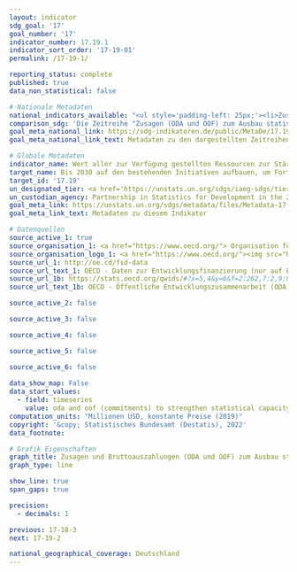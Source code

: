 ```yaml
---
layout: indicator    
sdg_goal: '17'    
goal_number: '17'    
indicator_number: 17.19.1    
indicator_sort_order: '17-19-01'    
permalink: /17-19-1/    

reporting_status: complete    
published: true    
data_non_statistical: false    

# Nationale Metadaten    
national_indicators_available: "<ul style='padding-left: 25px;'><li>Zusagen (ODA und OOF) zum Ausbau statistischer Kapazitäten</li> <li> Bruttoausgaben (ODA und OOF) zum Ausbau statistischer Kapazitäten</li></ul>"    
comparison_sdg: 'Die Zeitreihe "Zusagen (ODA und OOF) zum Ausbau statistischer Kapazitäten" entspricht teilweise den globalen Metadaten. Die Zeitreihe "Bruttoausgaben (ODA und OOF) zum Ausbau statistischer Kapazitäten" bietet zusätzliche Informationen.'    
goal_meta_national_link: https://sdg-indikatoren.de/public/MetaDe/17.19.1.pdf    
goal_meta_national_link_text: Metadaten zu den dargestellten Zeitreihen    

# Globale Metadaten    
indicator_name: Wert aller zur Verfügung gestellten Ressourcen zur Stärkung der statistischen Kapazitäten in Entwicklungsländern, in US-Dollar    
target_name: Bis 2030 auf den bestehenden Initiativen aufbauen, um Fortschrittsmaße für nachhaltige Entwicklung zu erarbeiten, die das Bruttoinlandsprodukt ergänzen, und den Aufbau der statistischen Kapazitäten der Entwicklungsländer unterstützen    
target_id: '17.19'    
un_designated_tier: <a href='https://unstats.un.org/sdgs/iaeg-sdgs/tier-classification/' title='Klicken Sie hier um weitere Informationen zur UN-Tier-Klassifikation zu erhalten.'  target='_blank'>Tier I</a>    
un_custodian_agency: Partnership in Statistics for Development in the 21st Century (PARIS21)    
goal_meta_link: https://unstats.un.org/sdgs/metadata/files/Metadata-17-19-01.pdf    
goal_meta_link_text: Metadaten zu diesem Indikator        

# Datenquellen
source_active_1: true
source_organisation_1: <a href="https://www.oecd.org/"> Organisation für wirtschaftliche Zusammenarbeit und Entwicklung (OECD) </a>
source_organisation_logo_1: <a href="https://www.oecd.org/"><img src="https://g205sdgs.github.io/sdg-indicators/public/OrgImgDe/oecd.png" alt="Logo oecd" style="height:60px; width:148px"/></a>
source_url_1: http://oe.cd/fsd-data
source_url_text_1: OECD - Daten zur Entwicklungsfinanzierung (nur auf Englisch und Französisch verfügbar)
source_url_1b: https://stats.oecd.org/qwids/#?x=5,4&y=6&f=2:262,7:2,9:85,3:73,8:85,1:10&q=2:262+7:2+9:85+3:73+8:85+1:10+5:3,4+4:1,2+6:2010,2011,2012,2013,2014,2015,2016,2017,2018,2019,2020
source_url_text_1b: OECD - Öffentliche Entwicklungszusammenarbeit (ODA und OOF) zur Stärkung der statistischen Kapazitäten (nur auf Englisch und Französisch verfügbar)

source_active_2: false

source_active_3: false

source_active_4: false

source_active_5: false

source_active_6: false
    
data_show_map: False    
data_start_values: 
  - field: timeseries
    value: oda and oof (commitments) to strengthen statistical capacity    
computation_units: "Millionen USD, konstante Preise (2019)"    
copyright: '&copy; Statistisches Bundesamt (Destatis), 2022'    
data_footnote:     

# Grafik Eigenschaften    
graph_title: Zusagen und Bruttoauszahlungen (ODA und OOF) zum Ausbau statistischer Kapazitäten    
graph_type: line    

show_line: true
span_gaps: true

precision:
  - decimals: 1    

previous: 17-18-3    
next: 17-19-2    

national_geographical_coverage: Deutschland    
---
```


<span></span>